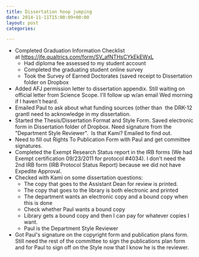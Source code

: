 ```yaml
---
title: Dissertation hoop jumping
date: 2014-11-11T15:00:09+00:00
layout: post
categories:

---
```

  * Completed Graduation Information Checklist at https://jfe.qualtrics.com/form/SV_afNTHsCYkEkEWxL</span>
      * Had diploma fee assessed to my student account
      * Completed the graduating student online survey
      * Took the Survey of Earned Doctorates (saved receipt to Dissertation folder on Dropbox
  * Added AFJ permission letter to dissertation appendix. Still waiting on official letter from Science Scope. I'll follow up w/an email Wed morning if I haven't heard.
  * Emailed Paul to ask about what funding sources (other than  the DRK-12 grantI need to acknowledge in my dissertation.
  * Started the Thesis/Dissertation Format and Style Form. Saved electronic form in Dissertation folder of Dropbox. Need signature from the "Department Style Reviewer".  Is that Kami? Emailed to find out.
  * Need to fill out Rights To Publication Form with Paul and get committee signatures.
  * Completed the Exempt Research Status report in the IRB forms (We had Exempt certification 09/23/2011 for protocol #4034). I don't need the 2nd IRB form (IRB Protocol Status Report) because we did not have Expedite Approval.
  * Checked with Kami on some dissertation questions:
      * The copy that goes to the Assistant Dean for review is printed.
      * The copy that goes to the library is both electronic and printed
      * The department wants an electronic copy and a bound copy when this is done
      * Check whether Paul wants a bound copy
      * Library gets a bound copy and then I can pay for whatever copies I want.
      * Paul is the Department Style Reviewer
  * Got Paul's signature on the copyright form and publication plans form. Still need the rest of the committee to sign the publications plan form and for Paul to sign off on the Style now that I know he is the reviewer.
